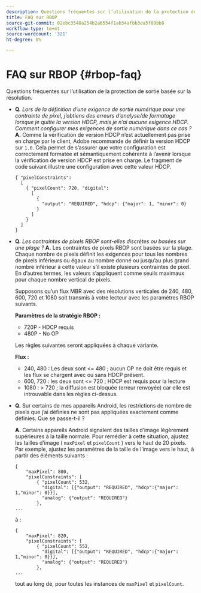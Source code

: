 ```yaml
---
description: Questions fréquentes sur l’utilisation de la protection de sortie basée sur la résolution.
title: FAQ sur RBOP
source-git-commit: 02ebc3548a254b2a6554f1ab34afbb3ea5f09bb8
workflow-type: tm+mt
source-wordcount: '321'
ht-degree: 0%

---
```


# FAQ sur RBOP {#rbop-faq}

Questions fréquentes sur l’utilisation de la protection de sortie basée sur la résolution.

* **Q.** *Lors de la définition d’une exigence de sortie numérique pour une contrainte de pixel, j’obtiens des erreurs d’analyse/de formatage lorsque je quitte la version HDCP, mais je n’ai aucune exigence HDCP. Comment configurer mes exigences de sortie numérique dans ce cas ?* **A.** Comme la vérification de version HDCP n’est actuellement pas prise en charge par le client, Adobe recommande de définir la version HDCP sur `1.0`. Cela permet de s’assurer que votre configuration est correctement formatée et sémantiquement cohérente à l’avenir lorsque la vérification de version HDCP est prise en charge. Le fragment de code suivant illustre une configuration avec cette valeur HDCP.

  ```
  { "pixelConstraints":  
    [  
      { "pixelCount": 720, "digital":  
        [  
          {  
            "output": "REQUIRED", "hdcp": {"major": 1, "minor": 0}  
          }  
        ]  
      }  
    ]  
  }
  ```

* **Q.** *Les contraintes de pixels RBOP sont-elles discrètes ou basées sur une plage ?* **A.** Les contraintes de pixels RBOP sont basées sur la plage. Chaque nombre de pixels définit les exigences pour tous les nombres de pixels inférieurs ou égaux au nombre donné ou jusqu’au plus grand nombre inférieur à cette valeur s’il existe plusieurs contraintes de pixel. En d’autres termes, les valeurs s’appliquent comme seuils maximaux pour chaque nombre vertical de pixels.

  Supposons qu’un flux MBR avec des résolutions verticales de 240, 480, 600, 720 et 1080 soit transmis à votre lecteur avec les paramètres RBOP suivants.

  **Paramètres de la stratégie RBOP :**

   * 720P - HDCP requis
   * 480P - No OP

  Les règles suivantes seront appliquées à chaque variante.

  **Flux :**

   * 240, 480 : Les deux sont &lt;= 480 ; aucun OP ne doit être requis et les flux se chargent avec ou sans HDCP présent.
   * 600, 720 : les deux sont &lt;= 720 ; HDCP est requis pour la lecture
   * 1080 : > 720 ; la diffusion est bloquée (erreur renvoyée) car elle est introuvable dans les règles ci-dessus.

* **Q.** Sur certains de mes appareils Android, les restrictions de nombre de pixels que j’ai définies ne sont pas appliquées exactement comme définies. Que se passe-t-il ?

  **A.** Certains appareils Android signalent des tailles d’image légèrement supérieures à la taille normale. Pour remédier à cette situation, ajustez les tailles d’image ( `maxPixel` et `pixelCount` ) vers le haut de 20 pixels. Par exemple, ajustez les paramètres de la taille de l’image vers le haut, à partir des éléments suivants :

  ```
  { 
      "maxPixel": 800, 
      "pixelConstraints": [ 
          { "pixelCount": 532, 
            "digital": [{"output": "REQUIRED", "hdcp":{"major": 1,"minor": 0}}], 
            "analog": {"output": "REQUIRED"} 
          }, 
  ... 
  ```

  à :

  ```
  { 
      "maxPixel": 820, 
      "pixelConstraints": [ 
          { "pixelCount": 552, 
            "digital": [{"output": "REQUIRED", "hdcp":{"major": 1,"minor": 0}}], 
            "analog": {"output": "REQUIRED"} 
          }, 
  ... 
  ```

  tout au long de, pour toutes les instances de `maxPixel` et `pixelCount`.

